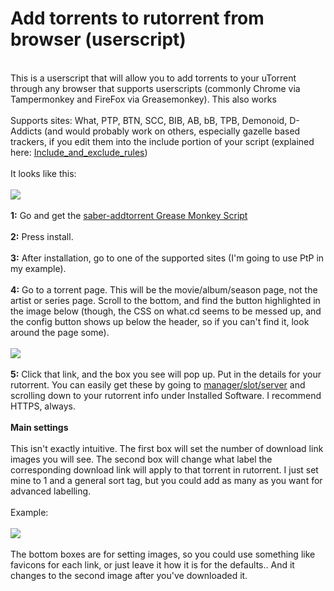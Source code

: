 <h1>Add torrents to rutorrent from browser (userscript)</h1>

        
<br>
This is a userscript that will allow you to add torrents to your uTorrent through any browser that supports userscripts (commonly Chrome via Tampermonkey and FireFox via Greasemonkey). This also works<br>
<br>
Supports sites: What, PTP, BTN, SCC, BIB, AB, bB, TPB, Demonoid, D-Addicts (and would probably work on others, especially gazelle based trackers, if you edit them into the include portion of your script (explained here: <a href="http://wiki.greasespot.net/Include_and_exclude_rules">Include_and_exclude_rules</a>)<br>
<br>
It looks like this: <br>
<br>
<img src="https://raw.github.com/SaberSalv/saber-addtorrent/master/snapshot.jpg"><br>
<br>
<strong>1:</strong> Go and get the <a href="http://userscripts.org/scripts/show/150375">saber-addtorrent Grease Monkey Script</a><br>
<br>
<strong>2:</strong> Press install.<br>
<br>
<strong>3:</strong> After installation, go to one of the supported sites (I&#x27;m going to use PtP in my example).<br>
<br>
<strong>4:</strong> Go to a torrent page. This will be the movie&#x2F;album&#x2F;season page, not the artist or series page. Scroll to the bottom, and find the button highlighted in the image below (though, the CSS on what.cd seems to be messed up, and the config button shows up below the header, so if you can&#x27;t find it, look around the page some).<br>
<br>
<img src="http://i.imgur.com/Gtg5cyz.png"><br>
<br>
<strong>5:</strong> Click that link, and the box you see will pop up. Put in the details for your rutorrent. You can easily get these by going to <a href="https://www.feralhosting.com/manager/">manager&#x2F;slot&#x2F;server</a> and scrolling down to your rutorrent info under Installed Software. I recommend HTTPS, always.<br>
<br>
<strong>Main settings</strong><br>
<br>
This isn&#x27;t exactly intuitive. The first box will set the number of download link images you will see. The second box will change what label the corresponding download link will apply to that torrent in rutorrent. I just set mine to 1 and a general sort tag, but you could add as many as you want for advanced labelling. <br>
<br>
Example:<br>
<br>
<img src="http://i.imgur.com/oSEqqX1.png"><br>
<br>
The bottom boxes are for setting images, so you could use something like favicons for each link, or just leave it how it is for the defaults.. And it changes to the second image after you&#x27;ve downloaded it.<br>
<br>

